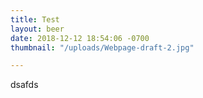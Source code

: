 ```yaml
---
title: Test
layout: beer
date: 2018-12-12 18:54:06 -0700
thumbnail: "/uploads/Webpage-draft-2.jpg"

---
```

dsafds